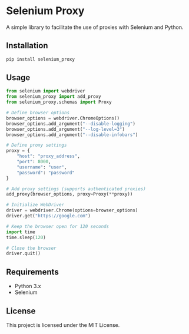 # Selenium Proxy

A simple library to facilitate the use of proxies with Selenium and Python.

## Installation

```sh
pip install selenium_proxy
```

## Usage

```python
from selenium import webdriver
from selenium_proxy import add_proxy
from selenium_proxy.schemas import Proxy

# Define browser options
browser_options = webdriver.ChromeOptions()
browser_options.add_argument("--disable-logging")
browser_options.add_argument("--log-level=3")
browser_options.add_argument("--disable-infobars")

# Define proxy settings
proxy = {
    "host": "proxy_address",
    "port": 8000,
    "username": "user",
    "password": "password"
}

# Add proxy settings (supports authenticated proxies)
add_proxy(browser_options, proxy=Proxy(**proxy))

# Initialize WebDriver
driver = webdriver.Chrome(options=browser_options)
driver.get("https://google.com")

# Keep the browser open for 120 seconds
import time
time.sleep(120)

# Close the browser
driver.quit()
```

## Requirements
- Python 3.x
- Selenium

## License
This project is licensed under the MIT License.

